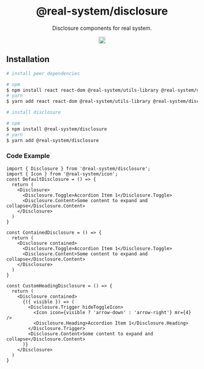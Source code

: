 <h1 align="center">@real-system/disclosure</h1>
<p align="center">Disclosure components for real system.</p>
<p align="center">
<a href="https://www.npmjs.com/package/@real-system/disclosure"><img src="https://badgen.net/npm/v/@real-system/disclosure?label=&icon=npm&color=blue" alt="npm version" height="18"/></a>
</p>

## Installation

```bash
# install peer dependencies

# npm
$ npm install react react-dom @real-system/utils-library @real-system/disclosure-primitive @real-system/styled-library @real-system/elements-primitive
# yarn
$ yarn add react react-dom @real-system/utils-library @real-system/disclosure-primitive @real-system/styled-library @real-system/elements-primitive

# install disclosure

# npm
$ npm install @real-system/disclosure
# yarn
$ yarn add @real-system/disclosure
```

### Code Example

```tsx
import { Disclosure } from '@real-system/disclosure';
import { Icon } from '@real-system/icon';
const DefaultDisclosure = () => {
  return (
    <Disclosure>
      <Disclosure.Toggle>Accordion Item 1</Disclosure.Toggle>
      <Disclosure.Content>Some content to expand and collapse</Disclosure.Content>
    </Disclosure>
  )
}

const ContainedDisclosure = () => {
  return (
    <Disclosure contained>
      <Disclosure.Toggle>Accordion Item 1</Disclosure.Toggle>
      <Disclosure.Content>Some content to expand and collapse</Disclosure.Content>
    </Disclosure>
  )
}

const CustomHeadingDisclosure = () => {
  return (
    <Disclosure contained>
      {({ visible }) => (
        <Disclosure.Trigger hideToggleIcon>
          <Icon icon={visible ? 'arrow-down' : 'arrow-right'} mr={4} />
          <Disclosure.Heading>Accordion Item 1</Disclosure.Heading>
        </Disclosure.Trigger>
        <Disclosure.Content>Some content to expand and collapse</Disclosure.Content>
      )}
    </Disclosure>
  )
}
```
